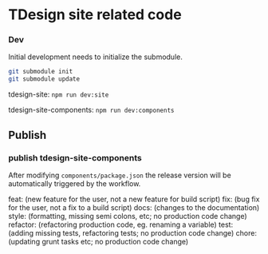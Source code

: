 # TDesign site related code

### Dev

Initial development needs to initialize the submodule.
```bash
git submodule init 
git submodule update
```

tdesign-site: `npm run dev:site`

tdesign-site-components: `npm run dev:components`

## Publish

### publish tdesign-site-components

After modifying `components/package.json` the release version will be automatically triggered by the workflow.

feat: (new feature for the user, not a new feature for build script)
fix: (bug fix for the user, not a fix to a build script)
docs: (changes to the documentation)
style: (formatting, missing semi colons, etc; no production code change)
refactor: (refactoring production code, eg. renaming a variable)
test: (adding missing tests, refactoring tests; no production code change)
chore: (updating grunt tasks etc; no production code change)


